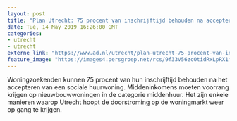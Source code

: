 ```yaml
---
layout: post
title: "Plan Utrecht: 75 procent van inschrijftijd behouden na accepteren sociale huurwoning"
date: Tue, 14 May 2019 16:26:00 GMT
categories: 
- utrecht 
- utrecht 
externe_link: "https://www.ad.nl/utrecht/plan-utrecht-75-procent-van-inschrijftijd-behouden-na-accepteren-sociale-huurwoning~a7d42cd1/"
feature_image: "https://images4.persgroep.net/rcs/9f33V56zcOtidRxLpRX1fbhAW2g/diocontent/15985567/_fitwidth/400/?appId=21791a8992982cd8da851550a453bd7f&quality=0.7"
---
```


Woningzoekenden kunnen 75 procent van hun inschrijftijd behouden na het accepteren van een sociale huurwoning. Middeninkomens moeten voorrang krijgen op nieuwbouwwoningen in de categorie middenhuur. Het zijn enkele manieren waarop Utrecht hoopt de doorstroming op de woningmarkt weer op gang te krijgen.
